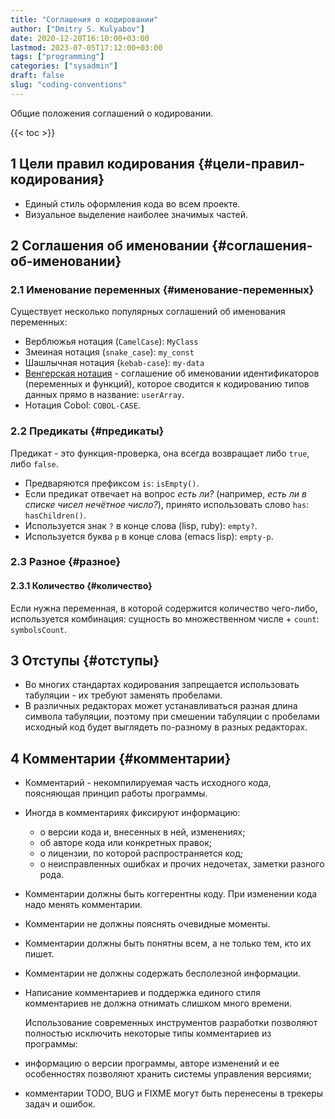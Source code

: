 ```yaml
---
title: "Соглашения о кодировании"
author: ["Dmitry S. Kulyabov"]
date: 2020-12-20T16:10:00+03:00
lastmod: 2023-07-05T17:12:00+03:00
tags: ["programming"]
categories: ["sysadmin"]
draft: false
slug: "coding-conventions"
---
```


Общие положения соглашений о кодировании.

<!--more-->

{{< toc >}}


## <span class="section-num">1</span> Цели правил кодирования {#цели-правил-кодирования}

-   Единый стиль оформления кода во всем проекте.
-   Визуальное выделение наиболее значимых частей.


## <span class="section-num">2</span> Соглашения об именовании {#соглашения-об-именовании}


### <span class="section-num">2.1</span> Именование переменных {#именование-переменных}

Существует несколько популярных соглашений об именования переменных:

-   Верблюжья нотация (`CamelCase`): `MyClass`
-   Змеиная нотация (`snake_case`): `my_const`
-   Шашлычная нотация (`kebab-case`): `my-data`
-   [Венгерская нотация](https://ru.wikipedia.org/wiki/%D0%92%D0%B5%D0%BD%D0%B3%D0%B5%D1%80%D1%81%D0%BA%D0%B0%D1%8F_%D0%BD%D0%BE%D1%82%D0%B0%D1%86%D0%B8%D1%8F) - соглашение об именовании идентификаторов (переменных и функций), которое сводится к кодированию типов данных прямо в название: `userArray`.
-   Нотация Cobol: `COBOL-CASE`.


### <span class="section-num">2.2</span> Предикаты {#предикаты}

Предикат - это функция-проверка, она всегда возвращает либо `true`, либо `false`.

-   Предваряются префиксом `is`: `isEmpty()`.
-   Если предикат отвечает на вопрос _есть ли?_ (например, _есть ли в списке чисел нечётное число?_), принято использовать слово `has`: `hasChildren()`.
-   Используется знак `?` в конце слова (lisp, ruby): `empty?`.
-   Используется буква `p` в конце слова (emacs lisp): `empty-p`.


### <span class="section-num">2.3</span> Разное {#разное}


#### <span class="section-num">2.3.1</span> Количество {#количество}

Если нужна переменная, в которой содержится количество чего-либо, используется комбинация: сущность во множественном числе + `count`: `symbolsCount`.


## <span class="section-num">3</span> Отступы {#отступы}

-   Во многих стандартах кодирования запрещается использовать табуляции - их требуют заменять пробелами.
-   В различных редакторах может устанавливаться разная длина символа табуляции, поэтому при смешении табуляции с пробелами исходный код будет выглядеть по-разному в разных редакторах.


## <span class="section-num">4</span> Комментарии {#комментарии}

-   Комментарий - некомпилируемая часть исходного кода, поясняющая принцип работы программы.
-   Иногда в комментариях фиксируют информацию:
    -   о версии кода и, внесенных в ней, изменениях;
    -   об авторе кода или конкретных правок;
    -   о лицензии, по которой распространяется код;
    -   о неисправленных ошибках и прочих недочетах, заметки разного рода.
-   Комментарии должны быть коггерентны коду. При изменении кода надо менять комментарии.
-   Комментарии не должны пояснять очевидные моменты.
-   Комментарии должны быть понятны всем, а не только тем, кто их пишет.
-   Комментарии не должны содержать бесполезной информации.
-   Написание комментариев и поддержка единого стиля комментариев не должна отнимать слишком много времени.

    Использование современных инструментов разработки позволяют полностью исключить некоторые типы комментариев из программы:
-   информацию о версии программы, авторе изменений и ее особенностях позволяют хранить системы управления версиями;
-   комментарии TODO, BUG и FIXME могут быть перенесены в трекеры задач и ошибок.
